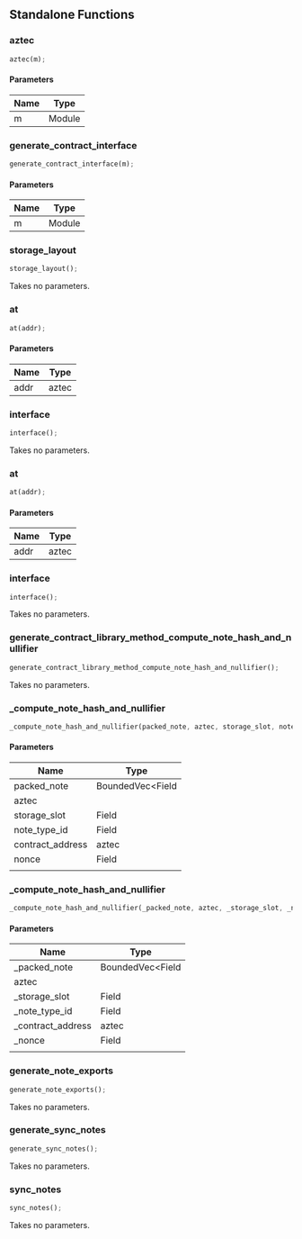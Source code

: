 ## Standalone Functions

### aztec

```rust
aztec(m);
```

#### Parameters
| Name | Type |
| --- | --- |
| m | Module |

### generate_contract_interface

```rust
generate_contract_interface(m);
```

#### Parameters
| Name | Type |
| --- | --- |
| m | Module |

### storage_layout

```rust
storage_layout();
```

Takes no parameters.

### at

```rust
at(addr);
```

#### Parameters
| Name | Type |
| --- | --- |
| addr | aztec |

### interface

```rust
interface();
```

Takes no parameters.

### at

```rust
at(addr);
```

#### Parameters
| Name | Type |
| --- | --- |
| addr | aztec |

### interface

```rust
interface();
```

Takes no parameters.

### generate_contract_library_method_compute_note_hash_and_nullifier

```rust
generate_contract_library_method_compute_note_hash_and_nullifier();
```

Takes no parameters.

### _compute_note_hash_and_nullifier

```rust
_compute_note_hash_and_nullifier(packed_note, aztec, storage_slot, note_type_id, contract_address, nonce, );
```

#### Parameters
| Name | Type |
| --- | --- |
| packed_note | BoundedVec&lt;Field |
| aztec |  |
| storage_slot | Field |
| note_type_id | Field |
| contract_address | aztec |
| nonce | Field |
|  |  |

### _compute_note_hash_and_nullifier

```rust
_compute_note_hash_and_nullifier(_packed_note, aztec, _storage_slot, _note_type_id, _contract_address, _nonce, );
```

#### Parameters
| Name | Type |
| --- | --- |
| _packed_note | BoundedVec&lt;Field |
| aztec |  |
| _storage_slot | Field |
| _note_type_id | Field |
| _contract_address | aztec |
| _nonce | Field |
|  |  |

### generate_note_exports

```rust
generate_note_exports();
```

Takes no parameters.

### generate_sync_notes

```rust
generate_sync_notes();
```

Takes no parameters.

### sync_notes

```rust
sync_notes();
```

Takes no parameters.

